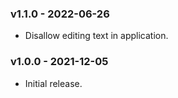 ### v1.1.0 - 2022-06-26

- Disallow editing text in application.

### v1.0.0 - 2021-12-05

- Initial release.
